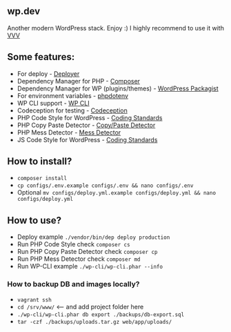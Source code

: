 ## wp.dev
Another modern WordPress stack. Enjoy :)
I highly recommend to use it with [VVV](https://github.com/Varying-Vagrant-Vagrants/VVV)

## Some features:

* For deploy - [Deployer](http://deployer.org/)
* Dependency Manager for PHP - [Composer](https://getcomposer.org/)
* Dependency Manager for WP (plugins/themes) - [WordPress Packagist](https://wpackagist.org/)
* For environment variables - [phpdotenv](https://github.com/vlucas/phpdotenv)
* WP CLI support - [WP CLI](http://wp-cli.org/)
* Codeception for testing - [Codeception](http://codeception.com/)
* PHP Code Style for WordPress - [Coding Standards](https://make.wordpress.org/core/handbook/best-practices/coding-standards/php/)
* PHP Copy Paste Detector - [Copy/Paste Detector](https://github.com/sebastianbergmann/phpcpd)
* PHP Mess Detector - [Mess Detector](https://phpmd.org/)
* JS Code Style for WordPress - [Coding Standards](https://make.wordpress.org/core/handbook/best-practices/coding-standards/javascript/)

## How to install?

* ```composer install```
* ```cp configs/.env.example configs/.env && nano configs/.env```
* Optional ```mv configs/deploy.yml.example configs/deploy.yml && nano configs/deploy.yml```

## How to use?

* Deploy example ```./vendor/bin/dep deploy production```
* Run PHP Code Style check ```composer cs```
* Run PHP Copy Paste Detector check ```composer cp```
* Run PHP Mess Detector check ```composer md```
* Run WP-CLI example ```./wp-cli/wp-cli.phar --info```

### How to backup DB and images locally?

* ```vagrant ssh```
* ```cd /srv/www/``` <-- and add project folder here
* ```./wp-cli/wp-cli.phar db export ./backups/db-export.sql```
* ```tar -czf ./backups/uploads.tar.gz web/app/uploads/```
